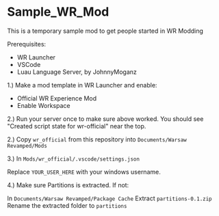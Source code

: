 # Sample_WR_Mod
This is a temporary sample mod to get people started in WR Modding

Prerequisites:
- WR Launcher
- VSCode
- Luau Language Server, by JohnnyMoganz

1.) Make a mod template in WR Launcher and enable:

- Official WR Experience Mod
- Enable Workspace

2.) Run your server once to make sure above worked. You should see "Created script state for wr-official" near the top.

2.) Copy `wr_official` from this repository into `Documents/Warsaw Revamped/Mods`

3.) In `Mods/wr_official/.vscode/settings.json`

Replace `YOUR_USER_HERE` with your windows username.

4.) Make sure Partitions is extracted. If not:

In `Documents/Warsaw Revamped/Package Cache`
Extract `partitions-0.1.zip`
Rename the extracted folder to `partitions`
